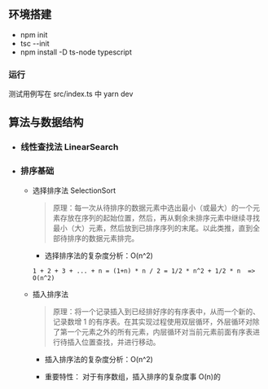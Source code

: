 ## 环境搭建

- npm init
- tsc --init
- npm install -D ts-node typescript

### 运行

测试用例写在 src/index.ts 中
yarn dev

## 算法与数据结构

- ### 线性查找法 LinearSearch

- ### 排序基础

  - 选择排序法 SelectionSort

    > 原理：每一次从待排序的数据元素中选出最小（或最大）的一个元素存放在序列的起始位置，然后，再从剩余未排序元素中继续寻找最小（大）元素，然后放到已排序序列的末尾。以此类推，直到全部待排序的数据元素排完。

    - 选择排序法的复杂度分析：O(n^2)

    ```
    1 + 2 + 3 + ... + n = (1+n) * n / 2 = 1/2 * n^2 + 1/2 * n  => O(n^2)
    ```

  - 插入排序法

    > 原理：将一个记录插入到已经排好序的有序表中，从而一个新的、记录数增 1 的有序表。在其实现过程使用双层循环，外层循环对除了第一个元素之外的所有元素，内层循环对当前元素前面有序表进行待插入位置查找，并进行移动。

    - 插入排序法的复杂度分析：O(n^2)

    - 重要特性： 对于有序数组，插入排序的复杂度事 O(n)的
